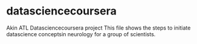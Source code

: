 # datasciencecoursera
Akin ATL Datasciencecoursera project
This file shows the steps to initiate datascience conceptsin neurology for a group of scientists. 
